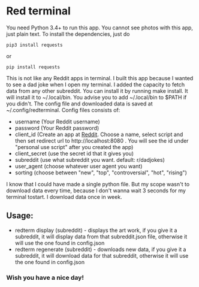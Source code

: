 # Red terminal
You need Python 3.4+ to run this app.
You cannot see photos with this app, just plain text.
To install the dependencies, just do
```
pip3 install requests
```
or
```
pip install requests
```

This is not like any Reddit apps in terminal. I built this app because I wanted to see a dad joke when I open my terminal. I added the capacity to fetch data from any other subreddit.
You can install it by running make install. It will install it to ~/.local/bin. You advise you to add ~/.local/bin to $PATH if you didn't. The config file and downloaded data is saved at ~/.config/redterminal.
Config files consists of:
- username (Your Reddit username)
- password (Your Reddit password)
- client_id (Create an app at [Reddit](https://www.reddit.com/prefs/apps/). Choose a name, select script and then set redirect url to http://localhost:8080 . You will see the id under "personal use script" after you created the app)
- client_secret (use the secret id that it gives you)
- subreddit (use what subreddit you want. default: r/dadjokes)
- user_agent (choose whatever user agent you want)
- sorting (choose between "new", "top", "controversial", "hot", "rising")

I know that I could have made a single python file. But my scope wasn't to download data every time, because I don't wanna wait 3 seconds for my terminal tostart. I download data once in week.

## Usage:
- redterm display (subreddit) - displays the art work, if you give it a subreddit, it will display data from that subreddit.json file, otherwise it will use the one found in config.json
- redterm regenerate (subreddit) - downloads new data, if you give it a subreddit, it will download data for that subreddit, otherwise it will use the one found in config.json

### Wish you have a nice day!

